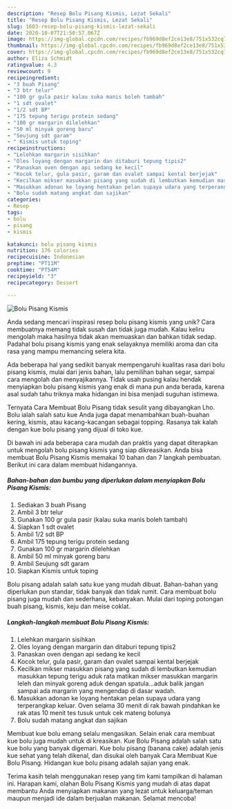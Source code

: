 ```yaml
---
description: "Resep Bolu Pisang Kismis, Lezat Sekali"
title: "Resep Bolu Pisang Kismis, Lezat Sekali"
slug: 1603-resep-bolu-pisang-kismis-lezat-sekali
date: 2020-10-07T21:50:57.067Z
image: https://img-global.cpcdn.com/recipes/fb969d8ef2ce13e8/751x532cq70/bolu-pisang-kismis-foto-resep-utama.jpg
thumbnail: https://img-global.cpcdn.com/recipes/fb969d8ef2ce13e8/751x532cq70/bolu-pisang-kismis-foto-resep-utama.jpg
cover: https://img-global.cpcdn.com/recipes/fb969d8ef2ce13e8/751x532cq70/bolu-pisang-kismis-foto-resep-utama.jpg
author: Eliza Schmidt
ratingvalue: 4.3
reviewcount: 9
recipeingredient:
- "3 buah Pisang"
- "3 btr telur"
- "100 gr gula pasir kalau suka manis boleh tambah"
- "1 sdt ovalet"
- "1/2 sdt BP"
- "175 tepung terigu protein sedang"
- "100 gr margarin dilelehkan"
- "50 ml minyak goreng baru"
- "Seujung sdt garam"
- " Kismis untuk toping"
recipeinstructions:
- "Lelehkan margarin sisihkan"
- "Oles loyang dengan margarin dan ditaburi tepung tipis2"
- "Panaskan oven dengan api sedang ke kecil"
- "Kocok telur, gula pasir, garam dan ovalet sampai kental berjejak"
- "Kecilkan mikser masukkan pisang yang sudah di lembutkan kemudian masukkan tepung terigu aduk rata matikan mikser masukkan margarin leleh dan minyak goreng aduk dengan spatula...aduk balik jangan sampai ada margarin yang mengendap di dasar wadah."
- "Masukkan adonan ke loyang hentakan pelan supaya udara yang terperangkap keluar. Oven selama 30 menit di rak bawah pindahkan ke rak atas 10 menit tes tusuk untuk cek mateng bolunya"
- "Bolu sudah matang angkat dan sajikan"
categories:
- Resep
tags:
- bolu
- pisang
- kismis

katakunci: bolu pisang kismis 
nutrition: 176 calories
recipecuisine: Indonesian
preptime: "PT11M"
cooktime: "PT54M"
recipeyield: "3"
recipecategory: Dessert

---
```



![Bolu Pisang Kismis](https://img-global.cpcdn.com/recipes/fb969d8ef2ce13e8/751x532cq70/bolu-pisang-kismis-foto-resep-utama.jpg)

Anda sedang mencari inspirasi resep bolu pisang kismis yang unik? Cara membuatnya memang tidak susah dan tidak juga mudah. Kalau keliru mengolah maka hasilnya tidak akan memuaskan dan bahkan tidak sedap. Padahal bolu pisang kismis yang enak selayaknya memiliki aroma dan cita rasa yang mampu memancing selera kita.

Ada beberapa hal yang sedikit banyak mempengaruhi kualitas rasa dari bolu pisang kismis, mulai dari jenis bahan, lalu pemilihan bahan segar, sampai cara mengolah dan menyajikannya. Tidak usah pusing kalau hendak menyiapkan bolu pisang kismis yang enak di mana pun anda berada, karena asal sudah tahu triknya maka hidangan ini bisa menjadi suguhan istimewa.

Ternyata Cara Membuat Bolu Pisang tidak sesulit yang dibayangkan Lho. Bolu ialah salah satu kue Anda juga dapat menambahkan buah-buahan kering, kismis, atau kacang-kacangan sebagai topping. Rasanya tak kalah dengan kue bolu pisang yang dijual di toko kue.


Di bawah ini ada beberapa cara mudah dan praktis yang dapat diterapkan untuk mengolah bolu pisang kismis yang siap dikreasikan. Anda bisa membuat Bolu Pisang Kismis memakai 10 bahan dan 7 langkah pembuatan. Berikut ini cara dalam membuat hidangannya.

<!--inarticleads1-->

##### Bahan-bahan dan bumbu yang diperlukan dalam menyiapkan Bolu Pisang Kismis:

1. Sediakan 3 buah Pisang
1. Ambil 3 btr telur
1. Gunakan 100 gr gula pasir (kalau suka manis boleh tambah)
1. Siapkan 1 sdt ovalet
1. Ambil 1/2 sdt BP
1. Ambil 175 tepung terigu protein sedang
1. Gunakan 100 gr margarin dilelehkan
1. Ambil 50 ml minyak goreng baru
1. Ambil Seujung sdt garam
1. Siapkan  Kismis untuk toping


Bolu pisang adalah salah satu kue yang mudah dibuat. Bahan-bahan yang diperlukan pun standar, tidak banyak dan tidak rumit. Cara membuat bolu pisang juga mudah dan sederhana, kebanyakan. Mulai dari toping potongan buah pisang, kismis, keju dan meise coklat. 

<!--inarticleads2-->

##### Langkah-langkah membuat Bolu Pisang Kismis:

1. Lelehkan margarin sisihkan
1. Oles loyang dengan margarin dan ditaburi tepung tipis2
1. Panaskan oven dengan api sedang ke kecil
1. Kocok telur, gula pasir, garam dan ovalet sampai kental berjejak
1. Kecilkan mikser masukkan pisang yang sudah di lembutkan kemudian masukkan tepung terigu aduk rata matikan mikser masukkan margarin leleh dan minyak goreng aduk dengan spatula...aduk balik jangan sampai ada margarin yang mengendap di dasar wadah.
1. Masukkan adonan ke loyang hentakan pelan supaya udara yang terperangkap keluar. Oven selama 30 menit di rak bawah pindahkan ke rak atas 10 menit tes tusuk untuk cek mateng bolunya
1. Bolu sudah matang angkat dan sajikan


Membuat kue bolu emang selalu mengasikan. Selain enak cara membuat kue bolu juga mudah untuk di kreasikan. Kue Bolu Pisang adalah salah satu kue bolu yang banyak digemari. Kue bolu pisang (banana cake) adalah jenis kue sehat yang telah dikenal, dan disukai oleh banyak Cara Membuat Kue Bolu Pisang. Hidangan kue bolu pisang adalah sajian yang enak. 

Terima kasih telah menggunakan resep yang tim kami tampilkan di halaman ini. Harapan kami, olahan Bolu Pisang Kismis yang mudah di atas dapat membantu Anda menyiapkan makanan yang lezat untuk keluarga/teman maupun menjadi ide dalam berjualan makanan. Selamat mencoba!
